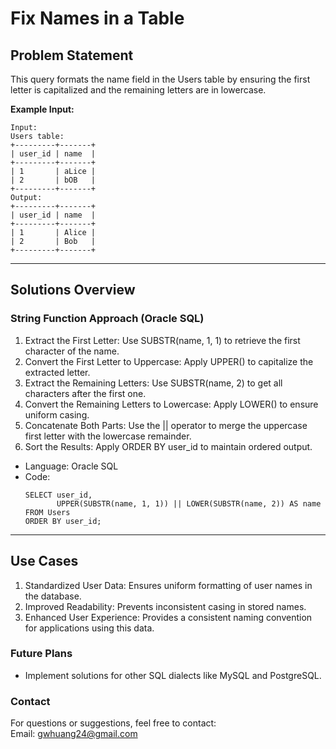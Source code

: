 # **Fix Names in a Table**

## **Problem Statement**
This query formats the name field in the Users table by ensuring the first letter is capitalized and the remaining letters are in lowercase.
  
**Example Input:**
  ```
  Input: 
  Users table:
  +---------+-------+
  | user_id | name  |
  +---------+-------+
  | 1       | aLice |
  | 2       | bOB   |
  +---------+-------+
  Output: 
  +---------+-------+
  | user_id | name  |
  +---------+-------+
  | 1       | Alice |
  | 2       | Bob   |
  +---------+-------+
  ```
---

## **Solutions Overview**
### **String Function Approach (Oracle SQL)**
1. Extract the First Letter: Use SUBSTR(name, 1, 1) to retrieve the first character of the name.
2. Convert the First Letter to Uppercase: Apply UPPER() to capitalize the extracted letter.
3. Extract the Remaining Letters: Use SUBSTR(name, 2) to get all characters after the first one.
4. Convert the Remaining Letters to Lowercase: Apply LOWER() to ensure uniform casing.
5. Concatenate Both Parts: Use the || operator to merge the uppercase first letter with the lowercase remainder.
5. Sort the Results: Apply ORDER BY user_id to maintain ordered output.
   
- Language: Oracle SQL
- Code:
  ```
  SELECT user_id, 
         UPPER(SUBSTR(name, 1, 1)) || LOWER(SUBSTR(name, 2)) AS name
  FROM Users
  ORDER BY user_id;
  ```
  
---

## **Use Cases**
1. Standardized User Data: Ensures uniform formatting of user names in the database.
2. Improved Readability: Prevents inconsistent casing in stored names.
3. Enhanced User Experience: Provides a consistent naming convention for applications using this data. 

### **Future Plans**
- Implement solutions for other SQL dialects like MySQL and PostgreSQL.
  
### **Contact**
For questions or suggestions, feel free to contact:  
Email: gwhuang24@gmail.com
